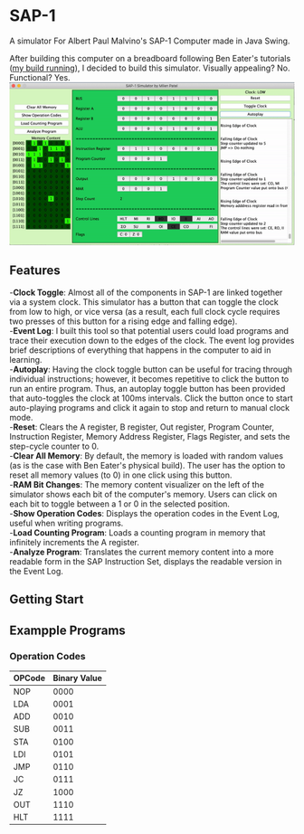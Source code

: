 # SAP-1
A simulator For Albert Paul Malvino's SAP-1 Computer made in Java Swing.

After building this computer on a breadboard following Ben Eater's tutorials ([my build running](https://github.com/milen-patel/BreadboardCPU)), I decided to build this simulator. Visually appealing? No. Functional? Yes.
![](demo.gif)

## Features
-**Clock Toggle**: Almost all of the components in SAP-1 are linked together via a system clock. This simulator has a button that can toggle the clock from low to high, or vice versa (as a result, each full clock cycle requires two presses of this button for a rising edge and falling edge).  
-**Event Log**: I built this tool so that potential users could load programs and trace their execution down to the edges of the clock. The event log provides brief descriptions of everything that happens in the computer to aid in learning.  
-**Autoplay**: Having the clock toggle button can be useful for tracing through individual instructions; however, it becomes repetitive to click the button to run an entire program. Thus, an autoplay toggle button has been provided that auto-toggles the clock at 100ms intervals. Click the button once to start auto-playing programs and click it again to stop and return to manual clock mode.  
-**Reset**: Clears the A register, B register, Out register, Program Counter, Instruction Register,	Memory Address Register, Flags Register, and sets the step-cycle counter to 0.  
-**Clear All Memory**: By default, the memory is loaded with random values (as is the case with Ben Eater's physical build). The user has the option to reset all memory values (to 0) in one click using this button.  
-**RAM Bit Changes**: The memory content visualizer on the left of the simulator shows each bit of the computer's memory. Users can click on each bit to toggle between a 1 or 0 in the selected position.  
-**Show Operation Codes**: Displays the operation codes in the Event Log, useful when writing programs.  
-**Load Counting Program**: Loads a counting program in memory that infinitely increments the A register.  
-**Analyze Program**: Translates the current memory content into a more readable form in the SAP Instruction Set, displays the readable version in the Event Log.  

## Getting Start
## Exampple Programs

### Operation Codes
| OPCode      |  Binary Value |
| ----------- | -----------   |
| NOP      	  | 0000          |
| LDA      	  | 0001          |
| ADD      	  | 0010          |
| SUB      	  | 0011          |
| STA      	  | 0100          |
| LDI      	  | 0101          |
| JMP      	  | 0110          |
| JC      	  | 0111          |
| JZ      	  | 1000          |
| OUT      	  | 1110          |
| HLT      	  | 1111          |

